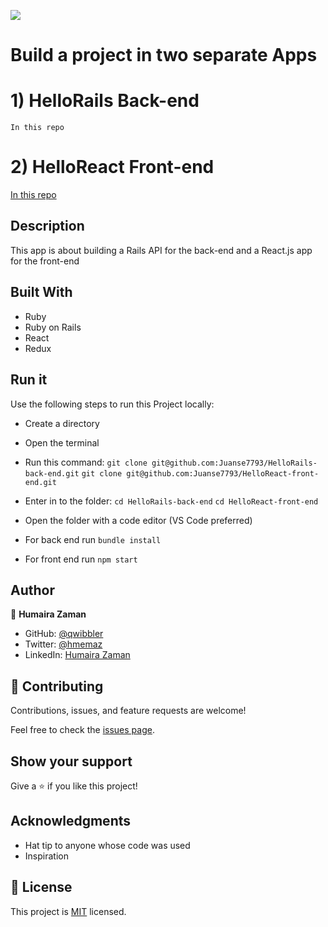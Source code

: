 ![](https://img.shields.io/badge/Microverse-blueviolet)

# Build a project in two separate Apps

# 1) HelloRails Back-end

    In this repo

# 2) HelloReact Front-end

  [In this repo](https://github.com/qwibbler/hello-react-front-end/pull/1)

## Description

This app is about building a Rails API for the back-end and a React.js app for the front-end

## Built With

- Ruby
- Ruby on Rails
- React
- Redux


## Run it

Use the following steps to run this Project locally:

- Create a directory

- Open the terminal

- Run this command:
`git clone git@github.com:Juanse7793/HelloRails-back-end.git`
`git clone git@github.com:Juanse7793/HelloReact-front-end.git`


- Enter in to the folder:
`cd HelloRails-back-end`
`cd HelloReact-front-end`


- Open the folder with a code editor (VS Code preferred)
- For back end run `bundle install`
- For front end run `npm start`


## Author

👤 **Humaira Zaman**

- GitHub: [@qwibbler](https://github.com/qwibbler)
- Twitter: [@hmemaz](https://twitter.com/hmemaz)
- LinkedIn: [Humaira Zaman](https://www.linkedin.com/in/hmemaz1994/)

## 🤝 Contributing

Contributions, issues, and feature requests are welcome!

Feel free to check the [issues page](../../issues/).

## Show your support

Give a ⭐️ if you like this project!

## Acknowledgments

- Hat tip to anyone whose code was used
- Inspiration


## 📝 License

This project is [MIT](./LICENSE) licensed.